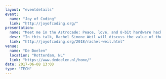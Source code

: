 ```yaml
---
layout: "eventdetails"
event: 
  name: "Joy of Coding"
  link: "http://joyofcoding.org/"
presentation:
  name: "Meet me in the Astrocade: Peace, love, and 8-bit hardware hacking"
  desc: "In this talk, Rachel Simone Weil will discuss the value of the occasional retreat from large, highly active open-source communities to work on niche, obsolete electronics."
  link: "http://joyofcoding.org/2018/rachel-weil.html"
venue: 
  name: "De Doelen"
  location: "Rotterdam, NL"
  link: "https://www.dedoelen.nl/home/"
date: 2017-06-08 13:00
type: "TECH"
---
```


